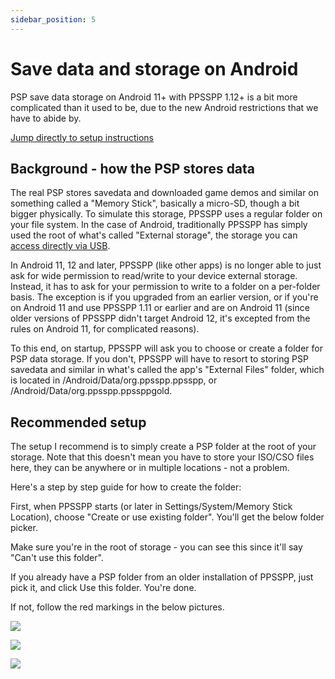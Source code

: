 ```yaml
---
sidebar_position: 5
---
```


# Save data and storage on Android

PSP save data storage on Android 11+ with PPSSPP 1.12+ is a bit more complicated than it used to be, due to the new Android restrictions that we have to abide by.

[Jump directly to setup instructions](#setup)

## Background - how the PSP stores data

The real PSP stores savedata and downloaded game demos and similar on something called a "Memory Stick", basically a micro-SD, though a bit bigger physically. To simulate this storage, PPSSPP uses a regular folder on your file system. In the case of Android, traditionally PPSSPP has simply used the root of what's called "External storage", the storage you can [access directly via USB](docs/getting-started/installing-games-android).

In Android 11, 12 and later, PPSSPP (like other apps) is no longer able to just ask for wide permission to read/write to your device external storage. Instead, it has to ask for your permission to write to a folder on a per-folder basis. The exception is if you upgraded from an earlier version, or if you're on Android 11 and use PPSSPP 1.11 or earlier and are on Android 11 (since older versions of PPSSPP didn't target Android 12, it's excepted from the rules on Android 11, for complicated reasons).

To this end, on startup, PPSSPP will ask you to choose or create a folder for PSP data storage. If you don't, PPSSPP will have to resort to storing PSP savedata and similar in what's called the app's "External Files" folder, which is located in /Android/Data/org.ppsspp.ppsspp, or /Android/Data/org.ppsspp.ppssppgold.

## <a name="setup"></a>Recommended setup

The setup I recommend is to simply create a PSP folder at the root of your storage. Note that this doesn't mean you have to store your ISO/CSO files here, they can be anywhere or in multiple locations - not a problem.

Here's a step by step guide for how to create the folder:

First, when PPSSPP starts (or later in Settings/System/Memory Stick Location), choose "Create or use existing folder". You'll get the below folder picker.

Make sure you're in the root of storage - you can see this since it'll say "Can't use this folder".

If you already have a PSP folder from an older installation of PPSSPP, just pick it, and click Use this folder. You're done.

If not, follow the red markings in the below pictures.

![](/img/guide_folder/step1.png)

![](/img/guide_folder/step2.png)

![](/img/guide_folder/step3.png)